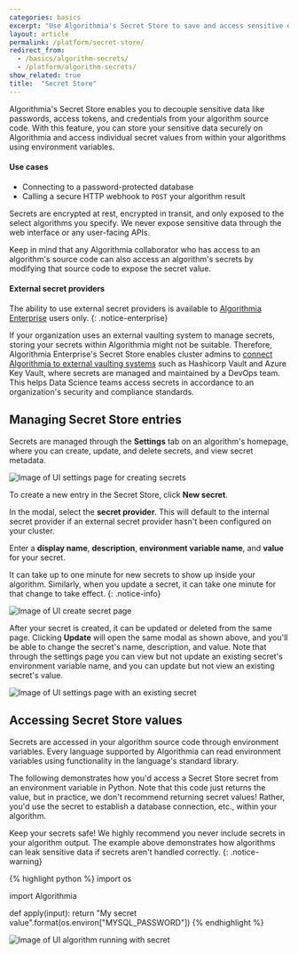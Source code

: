 ```yaml
---
categories: basics
excerpt: "Use Algorithmia's Secret Store to save and access sensitive data"
layout: article
permalink: /platform/secret-store/
redirect_from:
  - /basics/algorithm-secrets/
  - /platform/algorithm-secrets/
show_related: true
title:  "Secret Store"
---
```


Algorithmia's Secret Store enables you to decouple sensitive data like passwords, access tokens, and credentials from your algorithm source code. With this feature, you can store your sensitive data securely on Algorithmia and access individual secret values from within your algorithms using environment variables.

#### Use cases
  - Connecting to a password-protected database
  - Calling a secure HTTP webhook to `POST` your algorithm result

Secrets are encrypted at rest, encrypted in transit, and only exposed to the select algorithms you specify. We never expose sensitive data through the web interface or any user-facing APIs.

Keep in mind that any Algorithmia collaborator who has access to an algorithm's source code can also access an algorithm's secrets by modifying that source code to expose the secret value.

#### External secret providers

The ability to use external secret providers is available to [Algorithmia Enterprise](/enterprise) users only.
{: .notice-enterprise}

If your organization uses an external vaulting system to manage secrets, storing your secrets within Algorithmia might not be suitable. Therefore, Algorithmia Enterprise's Secret Store enables cluster admins to [connect Algorithmia to external vaulting systems](/developers/administration/admin-panel/secret-store#secret-provider-plugins) such as Hashicorp Vault and Azure Key Vault, where secrets are managed and maintained by a DevOps team. This helps Data Science teams access secrets in accordance to an organization's security and compliance standards.

## Managing Secret Store entries

Secrets are managed through the **Settings** tab on an algorithm's homepage, where you can create, update, and delete secrets, and view secret metadata.

![Image of UI settings page for creating secrets](/developers/images/post_images/algorithm_secrets/settings_page.png)

To create a new entry in the Secret Store, click **New secret**.

In the modal, select the **secret provider**. This will default to the internal secret provider if an external secret provider hasn't been configured on your cluster.

Enter a **display name**, **description**, **environment variable name**, and **value** for your secret.

It can take up to one minute for new secrets to show up inside your algorithm. Similarly, when you update a secret, it can take one minute for that change to take effect.
{: .notice-info}

![Image of UI create secret page](/developers/images/post_images/algorithm_secrets/create_secret_page.png)

After your secret is created, it can be updated or deleted from the same page. Clicking **Update** will open the same modal as shown above, and you'll be able to change the secret's name, description, and value. Note that through the settings page you can view but not update an existing secret's environment variable name, and you can update but not view an existing secret's value.

![Image of UI settings page with an existing secret](/developers/images/post_images/algorithm_secrets/settings_page_with_secret.png)

## Accessing Secret Store values

Secrets are accessed in your algorithm source code through environment variables. Every language supported by Algorithmia can read environment variables using functionality in the language's standard library.

The following demonstrates how you'd access a Secret Store secret from an environment variable in Python. Note that this code just returns the value, but in practice, we don't recommend returning secret values! Rather, you'd use the secret to establish a database connection, etc., within your algorithm.

Keep your secrets safe! We highly recommend you never include secrets in your algorithm output. The example above demonstrates how algorithms can leak sensitive data if secrets aren't handled correctly.
{: .notice-warning}

{% highlight python %}
import os

import Algorithmia

def apply(input):
    return "My secret value".format(os.environ["MYSQL_PASSWORD"])
{% endhighlight %}

![Image of UI algorithm running with secret](/developers/images/post_images/algorithm_secrets/running_algorithm_with_secret.png)
